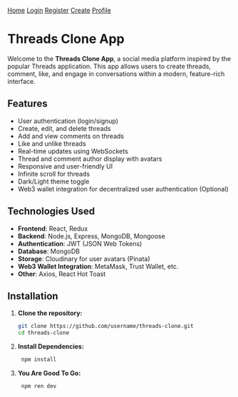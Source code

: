 [Home](./images/home.png)
[Login](./images/login.png)
[Register](./images/register.png)
[Create](./images/create.png)
[Profile](./images/profile.png)

# Threads Clone App

Welcome to the **Threads Clone App**, a social media platform inspired by the popular Threads application. This app allows users to create threads, comment, like, and engage in conversations within a modern, feature-rich interface.

## Features

- User authentication (login/signup)
- Create, edit, and delete threads
- Add and view comments on threads
- Like and unlike threads
- Real-time updates using WebSockets
- Thread and comment author display with avatars
- Responsive and user-friendly UI
- Infinite scroll for threads
- Dark/Light theme toggle
- Web3 wallet integration for decentralized user authentication (Optional)

## Technologies Used

- **Frontend**: React, Redux
- **Backend**: Node.js, Express, MongoDB, Mongoose
- **Authentication**: JWT (JSON Web Tokens)
- **Database**: MongoDB
- **Storage**: Cloudinary for user avatars (Pinata)
- **Web3 Wallet Integration**: MetaMask, Trust Wallet, etc.
- **Other**: Axios, React Hot Toast

## Installation

1. **Clone the repository:**

   ```bash
   git clone https://github.com/username/threads-clone.git
   cd threads-clone
   ```

2. **Install Dependencies:**

   ```bash
    npm install
   ```

3. **You Are Good To Go:**

   ```bash
    npm ren dev
   ```
